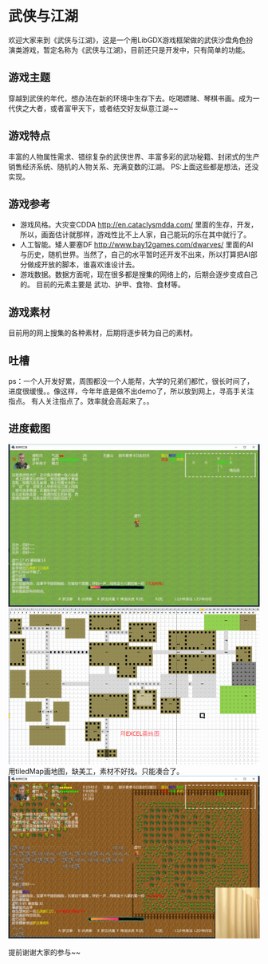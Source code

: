 ﻿# 武侠与江湖
欢迎大家来到《武侠与江湖》，这是一个用LibGDX游戏框架做的武侠沙盘角色扮演类游戏，暂定名称为《武侠与江湖》，目前还只是开发中，只有简单的功能。

## 游戏主题
穿越到武侠的年代，想办法在新的环境中生存下去。吃喝嫖赌、琴棋书画。成为一代侠之大者，或者富甲天下，或者结交好友纵意江湖~~

## 游戏特点
丰富的人物属性需求、错综复杂的武侠世界、丰富多彩的武功秘籍、封闭式的生产销售经济系统、随机的人物关系、充满变数的江湖。
PS:上面这些都是想法，还没实现。

## 游戏参考
* 游戏风格。大灾变CDDA http://en.cataclysmdda.com/ 里面的生存，开发，所以，画面估计就那样，游戏性比不上人家，自己能玩的乐在其中就行了。
* 人工智能。矮人要塞DF http://www.bay12games.com/dwarves/ 里面的AI与历史，随机世界。当然了，自己的水平暂时还开发不出来，所以打算把AI部分做成开放的脚本，谁喜欢谁设计去。
* 游戏数据。数据方面呢，现在很多都是搜集的网络上的，后期会逐步变成自己的。 目前的元素主要是 武功、护甲、食物、食材等。

## 游戏素材
目前用的网上搜集的各种素材，后期将逐步转为自己的素材。

## 吐槽
ps：一个人开发好累，周围都没一个人能帮，大学的兄弟们都忙，很长时间了，进度很缓慢。。像这样，今年年底是做不出demo了，所以放到网上，寻高手关注指点。
有人关注指点了。效率就会高起来了。。

## 进度截图
![Desktop](doc/desktop.png)
![用EXCEL处理地图](doc/excelMap.png)
用tiledMap画地图，缺美工，素材不好找。只能凑合了。
![用tiled画的地图](doc/20170814.png)

提前谢谢大家的参与~~
